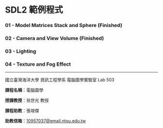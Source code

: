 # SDL2 範例程式
### 01 - Model Matrices Stack and Sphere (Finished)
### 02 - Camera and View Volume (Finished)
### 03 - Lighting
### 04 - Texture and Fog Effect
------------------------------------------------------------
國立臺灣海洋大學 資訊工程學系 電腦圖學實驗室 Lab 503

**課程名稱**：電腦圖學

**授課教授**：翁世光 教授

**課程助教**：張竣傑

**助教信箱**：10957037@email.ntou.edu.tw
